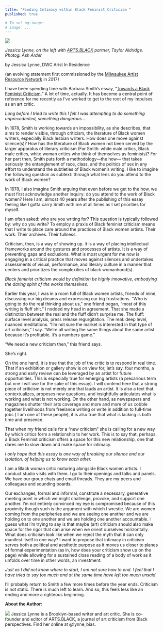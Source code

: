 ```yaml
---
title: "Finding Intimacy within Black Feminist Criticism "
published: true

# To set og:image:
# image: ...
---
```


![](http://distributedweb.care/static/images/air/jesslynne.jpg)

*Jessica Lynne, on the left with [ARTS.BLACK](http://arts.black/) partner, Taylor Aldridge. Photog: Ash Arder*

by Jessica Lynne, DWC Arist In Residence
 
(an evolving statement first commissioned by the [Milwaukee Artist Resource Network](https://www.artsinmilwaukee.org/) in 2017)

I have been spending time with Barbara Smith’s essay, “[Towards a Black Feminist Criticism](http://webs.wofford.edu/hitchmoughsa/Toward.html).” A lot of time, actually. It has become a central point of reference for me recently as I’ve worked to get to the root of my impulses as an art critic. 

*Long before I tried to write this I felt I was attempting to do something unprecedented, something dangerous...*

In 1978, Smith is working towards an impossibility, as she describes, that aims to render visible, through criticism, the literature of Black women writers, especially Black lesbian writers. How does one move against silence(s)? How has the literature of Black women not been served by the larger apparatus of literary criticism (For Smith: white male critics, Black male critics, white woman critics who think of themselves as feminists)? For her part then, Smith puts forth a methodology—the how— that takes seriously the entanglement of race, class, and the politics of sex in any effort to understand the subtleties of Black women’s writing. I like to imagine the following question as subtext: through what lens do you attend to the work of Black women? 

In 1978, I also imagine Smith arguing that even before we get to the how, we must first acknowledge another inquiry: do you attend to the work of Black women? Here I am, almost 40 years after the publishing of this essay feeling like I gotta carry Smith with me at all times as I set priorities for myself. 


I am often asked: who are you writing for? This question is typically followed by: why do you write? To employ a praxis of Black feminist criticism means that I write to place care around the practices of Black women artists. Their work. Their archives. Their fullness.


Criticism, then, is a way of showing up. It is a way of placing intellectual frameworks around the gestures and processes of artists. It is a way of preventing gaps and exclusions. What is most urgent for me now is engaging in a critical practice that moves against silences and undertakes assessments of visual, performance, and literary culture in a manner that centers and prioritizes the complexities of black womanhood(s).

*Black feminist criticism would by definition be highly innovative, embodying the daring spirit of the works themselves.*

Earlier this year, I was in a room full of Black women artists, friends of mine, discussing our big dreams and expressing our big frustrations. “Who is going to do the real thinking about us,” one friend began, “most of this writing is fluff shit.” I nodded my head in agreement. That she made a distinction between the real and the fluff didn’t surprise me. The fluff: surface level analysis, press release regurgitation. The real: deep level, nuanced meditations. “I’m not sure the market is interested in that type of art criticism,” I say. “We’re all writing the same things about the same artist because it’s profitable. It’s a numbers game.” 

“We need a new criticism then,” this friend says. 

She’s right.

On the one hand, it is true that the job of the critic is to respond in real time. That if an exhibition or gallery show is on view for, let’s say, four months, a strong and early review can be leveraged by an artist for future opportunities. This is especially true for emerging artists (a precarious term but one I will use for the sake of this essay). I will contend here that a strong piece of criticism is not merely one that lauds an artist. It is also a text that contextualizes, proposes new questions, and insightfully articulates what is working and what is not working. On the other hand, as newspapers and magazines shutter their arts coverage and more and more of us cobble together livelihoods from freelance writing or write in addition to full-time jobs ( I am one of these people), it is also true that what is lacking is both time and presence.

That when my friend calls for a “new criticism” she is calling for a new way by which critics form a relationship to her work. This is to say that, perhaps, a Black Feminist criticism offers a space for this new relationship, one that dares me to slow down and make space for intimacy. 

*I only hope that this essay is one way of breaking our silence and our isolation, of helping us to know each other.*

I am a Black woman critic maturing alongside Black women artists. I conduct studio visits with them. I go to their openings and talks and panels. We have our group chats and email threads. They are my peers and colleagues and sounding boards. 

Our exchanges, formal and informal, constitute a necessary, generative meeting point in which we might challenge, provoke, and support one another. I’m not entirely convinced my eye is compromised because of this proximity though such is the argument with which I wrestle. We are women coming from the peripheries and we are seeing one another and we are holding on to one another and we are holding one another accountable. I guess what I’m trying to say is that maybe (art) criticism should also make space for the rigor that can arise when we orient ourselves horizontally. What does criticism look like when we reject the myth that it can only manifest itself in one way? I want to propose that intimacy in criticism serves both a political and aesthetic purpose as it moves us closer to planes of formal experimentation (as in, how does your criticism show up on the page) while allowing for a sustained close reading of a body of work as it unfolds over time in other words, an investment. 

*Just as I did not know where to start, I am not sure how to end. I feel that I have tried to say too much and at the same time have left too much unsaid.*

I’ll probably return to Smith a few more times before the year ends. Criticism is not static. There is much left to learn. And so, this feels less like an ending and more a righteous beginning. 

**About the Author:**

![](http://distributedweb.care/static/images/air/jess.png)
Jessica Lynne is a Brooklyn-based writer and art critic. She is co-founder and editor of ARTS.BLACK, a journal of art criticism from Black perspectives. Find her online at @lynne_bias.